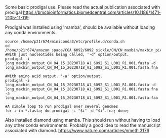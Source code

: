 Some basic prodigal use. Please read the actual publication associated with prodigal
https://bmcbioinformatics.biomedcentral.com/articles/10.1186/1471-2105-11-119

Prodigal was installed using 'mamba', should be available without loading any conda environments.
```
source /home/p21r674/miniconda3/etc/profile.d/conda.sh
cd /home/p21r674/amazon_space/COA_6092/6092_sickle/CN/CN_maxbin/maxbin_pick
#With just nucleotides being called, '-d' option/output.
prodigal -i long_maxbin_output_CN_04_15_20230718_A1_6092_S1_L001_R1.001.fasta -d long_maxbin_output_CN_04_15_20230718_A1_6092_S1_L001_R1.001.fasta.fna

#With amino acid output, '-a' option/output.
prodigal -i long_maxbin_output_CN_04_15_20230718_A1_6092_S1_L001_R1.001.fasta -d long_maxbin_output_CN_04_15_20230718_A1_6092_S1_L001_R1.001.fasta.fna -a long_maxbin_output_CN_04_15_20230718_A1_6092_S1_L001_R1.001.fasta.faa

#A simple loop to run prodigal over several genomes
for i in *.fasta; do prodigal -i "$i" -d "$i".fna; done;
```
Also installed diamond using mamba. This should run without having to load any other conda environments.
Probably a good idea to read the manuscript associated with diamond.
https://www.nature.com/articles/nmeth.3176
